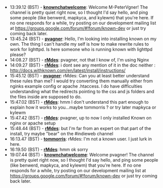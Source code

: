 * <a id="13:39.12">13:39.12 (BST)</a> - __[knownchatwelcome](https://github.com/knownchatwelcome)__: Welcome M-PeterVgner!  The channel is pretty quiet right now, so I thought I'd say hello, and ping some people (like benwerd, mapkyca, and kylewm) that you're here.  If no one responds for a while, try posting on our development mailing list at https://groups.google.com/forum/#!forum/known-dev or just try coming back later.
* <a id="13:45.24">13:45.24 (BST)</a> - __[pvagner](https://github.com/pvagner)__: Hello, I'm looking into installing known on my own. The thing I can't handle my self is how to make rewrite rules to work for lighttpd. Is here someone who is running known with lighttpd please?
* <a id="14:08.27">14:08.27 (BST)</a> - __[rMdes](https://github.com/rMdes)__: pvagner, not that I know of, I'm using Nginx
* <a id="14:09.27">14:09.27 (BST)</a> - __[rMdes](https://github.com/rMdes)__: i dont see any mention of it in the doc neither : http://docs.withknown.com/en/latest/install/instructions/
* <a id="15:45.12">15:45.12 (BST)</a> - __[pvagner](https://github.com/pvagner)__: rMdes: Can you at least better understand these rules than me? I would try converting them manually either from nginks example config or apache .htaccess. I do have difficulties understanding what the redirects pointing to the css and js folders and the files inside are supposed to do.
* <a id="15:47.02">15:47.02 (BST)</a> - __[rMdes](https://github.com/rMdes)__: hmm I don't understand this part enough to explain how it works to you...maybe tommorris ? or try later mapkyca or kylewm
* <a id="15:47.42">15:47.42 (BST)</a> - __[rMdes](https://github.com/rMdes)__: pvagner, up to now I only installed Known on nginx or apache setup
* <a id="15:48.44">15:48.44 (BST)</a> - __[rMdes](https://github.com/rMdes)__: but I'm far from an expert on that part of the install, try maybe "bear" on the #indieweb channel
* <a id="16:13.47">16:13.47 (BST)</a> - __[tommorris](https://github.com/tommorris)__: rMdes: I'm not a known user. I just lurk in here.
* <a id="16:19.50">16:19.50 (BST)</a> - __[rMdes](https://github.com/rMdes)__: hmm ok sorry
* <a id="19:07.44">19:07.44 (BST)</a> - __[knownchatwelcome](https://github.com/knownchatwelcome)__: Welcome pvagner!  The channel is pretty quiet right now, so I thought I'd say hello, and ping some people (like benwerd, mapkyca, and kylewm) that you're here.  If no one responds for a while, try posting on our development mailing list at https://groups.google.com/forum/#!forum/known-dev or just try coming back later.
